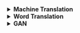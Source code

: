 <details> <summary>  <b> Machine Translation </b> </summary>

1. [Sequence to Sequence Learning with Neural Networks](https://arxiv.org/abs/1409.3215)
   * Code:
   * Slide: [Link](https://drive.google.com/file/d/1W2BaUNc5IqaDypNiXcb0MweOtCetUqZm/view)
   
2. [Learning Phrase Representations using RNN Encoder-Decoder for Statistical Machine Translation](https://arxiv.org/abs/1406.1078)
   * Code:
   * Slide: [Link](https://drive.google.com/file/d/1RYUV3YmPrVoRTujaJ0kt6jyD6-4a8Zie/view)
   
3. [Neural Machine Translation by Jointly Learning to Align and Translate](https://arxiv.org/abs/1409.0473)
   * Code:
   * Slide: [Link](https://drive.google.com/file/d/1niMR8LX77DnP_iPzjNRauOdz1wjd_eXp/view)
   
4. [Effective Approaches to Attention-based Neural Machine Translation](https://arxiv.org/abs/1508.04025)
   * Code:
   * Slide: [Link](https://drive.google.com/file/d/1rzX97LRgtQdg6YmVeAq92oLqXGCEjhpb/view)
   
</details>


<details> <summary>  <b> Word Translation </b> </summary>

1. [Word Translation Without Parallel Data](https://arxiv.org/abs/1710.04087)
   * Code: [github](https://github.com/facebookresearch/MUSE)
   * Blog Post: [Link](http://ruotianluo.github.io/2017/10/19/word-translation/)
   
2. [Revisiting Semi-Supervised Learning with Graph Embeddings](https://arxiv.org/pdf/1603.08861.pdf)
   * Code: [github](https://github.com/kimiyoung/planetoid)
   * Blog Post: [Link](https://shagunsodhani.in/papers-I-read/Revisiting-Semi-Supervised-Learning-with-Graph-Embeddings)
   
3. [A robust self-learning method for fully unsupervised cross-lingual mappings of word embeddings](https://arxiv.org/abs/1805.06297)
   * Code: [github](https://github.com/artetxem/vecmap)
   * Blog Post:

4. [Unsupervised Part-of-Speech Tagging with Bilingual Graph-Based Projections](http://www.petrovi.de/data/acl11.pdf)
   * Code:
   * Author's slide: [Link](http://www.petrovi.de/data/acl11slides.pdf)
 
5. [Token and Type Constraints for Cross-Lingual Part-of-Speech Tagging](http://www.petrovi.de/data/tacl13.pdf)
   * Code
   * Author's slide: [Link](http://www.petrovi.de/data/tacl13slides.pdf)

6. [Deep Learning via Semi-Supervised Embedding](http://www.thespermwhale.com/jaseweston/papers/deep_embed.pdf)
   * Code
7. [Bilingual Word Representations with Monolingual Quality in Mind](https://nlp.stanford.edu/~lmthang/data/papers/naacl15_bivec.pdf)
   * Code: [github](https://github.com/lmthang/bivec)
   
**Supervised Word Translation**
1. [Exploiting Similarities among Languages for Machine Translation](https://arxiv.org/abs/1309.4168)
    * Code
    * [My notes](https://github.com/tasnimneo/Papers/blob/master/word_translation/Exploiting%20Similarities%20among%20Languages%20for%20Machine%20Translation.md)
   
</details>

<details> <summary>  <b> GAN </b> </summary>

**Adversarial Networks**

1. [Generative Adversarial Networks](https://arxiv.org/abs/1406.2661)
   * Code: [github]()
   * Blog Post: [Link]()
   
**Domain Adaptation**
[Shafiq Joty's Slide](https://drive.google.com/open?id=1yZyn7dYYWQcrikgKoPeQJj9rDVtIsrne)

1. [Domain-Adversarial Training of Neural Networks](https://arxiv.org/pdf/1505.07818.pdf)
   * Code: [github](https://github.com/pumpikano/tf-dann)
   * Blog Post: [Link](http://www.shortscience.org/paper?bibtexKey=journals/jmlr/GaninUAGLLML16#leopaillier)
   
2. [Adversarial Discriminative Domain Adaptation](https://arxiv.org/abs/1702.05464)
   * Code: [github]()
   * Blog Post: [Link]()
   
3. [Associative Domain Adaptation](https://arxiv.org/pdf/1708.00938)
   * Code: [github]()
   * Blog Post: [Link](https://medium.com/@2017csm1006/associative-domain-adaptation-829d4326f74d)

</details>


<!---
<details> <summary>  <b> Word Translation </b> </summary>
  whatever
</details>
-->
